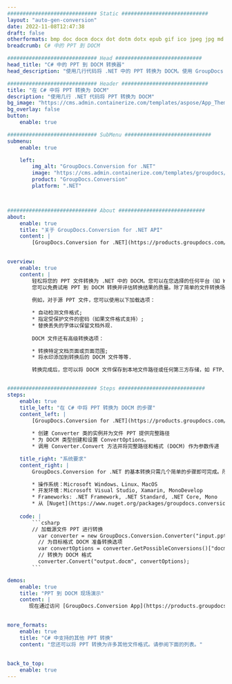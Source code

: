 ```yaml
---
############################# Static ############################
layout: "auto-gen-conversion"
date: 2022-11-08T12:47:38
draft: false
otherformats: bmp doc docm docx dot dotm dotx epub gif ico jpeg jpg md odt ott pdf png psd rtf tex tif tiff txt xps
breadcrumb: C# 中的 PPT 到 DOCM

############################# Head ############################
head_title: "C# 中的 PPT 到 DOCM 转换器"
head_description: "使用几行代码将 .NET 中的 PPT 转换为 DOCM。使用 GroupDocs 文档转换 API 转换 160 多种文件格式。"

############################# Header ############################
title: "在 C# 中将 PPT 转换为 DOCM"
description: "使用几行 .NET 代码将 PPT 转换为 DOCM"
bg_image: "https://cms.admin.containerize.com/templates/aspose/App_Themes/V3/images/bg/header1.png"
bg_overlay: false
button:
    enable: true

############################# SubMenu ############################
submenu:
    enable: true

    left:
        img_alt: "GroupDocs.Conversion for .NET"
        image: "https://cms.admin.containerize.com/templates/groupdocs/images/product-logos/90x90-noborder/groupdocs-conversion-net.png"
        product: "GroupDocs.Conversion"
        platform: ".NET"



############################# About ############################
about:
    enable: true
    title: "关于 GroupDocs.Conversion for .NET API"
    content: |
        [GroupDocs.Conversion for .NET](https://products.groupdocs.com/conversion/net/)可用于转换Microsoft Word、Excel、PowerPoint、PDF、Visio等格式。 GroupDocs.Conversion 是一个独立的 API，适用于需要高性能的后端和内部系统。它不依赖于任何软件，例如 Microsoft 或 Open Office。
    

overview:
    enable: true
    content: |
        轻松将您的 PPT 文件转换为 .NET 中的 DOCM。您可以在您选择的任何平台（如 Windows、Linux、macOS）中仅使用几行 C# 代码行。
        您可以免费试用 PPT 到 DOCM 转换并评估转换结果的质量。除了简单的文件转换场景，您还可以尝试更高级的选项来加载源 PPT 文件和保存输出 DOCM 结果。 
        
        例如，对于源 PPT 文件，您可以使用以下加载选项：

        * 自动检测文件格式;
        * 指定受保护文件的密码（如果文件格式支持）;
        * 替换丢失的字体以保留文档外观.
        
        DOCM 文件还有高级转换选项：

        * 转换特定文档页面或页面范围;
        * 将水印添加到转换后的 DOCM 文件等等.

        转换完成后，您可以将 DOCM 文件保存到本地文件路径或任何第三方存储，如 FTP、Amazon S3、Google Drive、Dropbox 等。请注意 - 将 PPT 转换为 DOCM 无需安装任何额外的软件 - 如 MS Office、Open Office、Adobe Acrobat Reader 等。


############################# Steps ############################
steps:
    enable: true
    title_left: "在 C# 中将 PPT 转换为 DOCM 的步骤"
    content_left: |
        [GroupDocs.Conversion for .NET](https://products.groupdocs.com/conversion/net/) 使开发人员只需几行代码即可轻松地将 PPT 文件转换为 DOCM。
        
        * 创建 Converter 类的实例并为文件 PPT 提供完整路径
        * 为 DOCM 类型创建和设置 ConvertOptions。
        * 调用 Converter.Convert 方法并将完整路径和格式 (DOCM) 作为参数传递

    title_right: "系统要求"
    content_right: |
        GroupDocs.Conversion for .NET 的基本转换只需几个简单的步骤即可完成。所有主要平台和操作系统都支持我们的 API。在执行以下代码之前，请确保您的系统上安装了以下先决条件。

        * 操作系统：Microsoft Windows、Linux、MacOS
        * 开发环境：Microsoft Visual Studio, Xamarin, MonoDevelop
        * Frameworks: .NET Framework, .NET Standard, .NET Core, Mono
        * 从 [Nuget](https://www.nuget.org/packages/groupdocs.conversion) 获取最新的 GroupDocs.Conversion for .NET
         
    code: |
        ```csharp    
        // 加载源文件 PPT 进行转换
          var converter = new GroupDocs.Conversion.Converter("input.ppt");
          // 为目标格式 DOCM 准备转换选项
          var convertOptions = converter.GetPossibleConversions()["docm"].ConvertOptions;
          // 转换为 DOCM 格式
          converter.Convert("output.docm", convertOptions);
        ```

demos:
    enable: true
    title: "PPT 到 DOCM 现场演示"
    content: |
       现在通过访问 [GroupDocs.Conversion App](https://products.groupdocs.app/conversion/family) 网站将 PPT 转换为 DOCM。在线演示具有以下优点
          

more_formats:
    enable: true
    title: "C# 中支持的其他 PPT 转换"
    content: "您还可以将 PPT 转换为许多其他文件格式。请参阅下面的列表。"
       
       
back_to_top:
    enable: true
---
```

